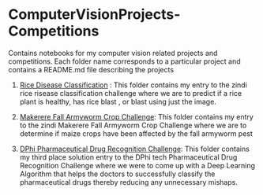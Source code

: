 # ComputerVisionProjects-Competitions

Contains notebooks for my computer vision related projects and competitions. Each folder name corresponds to a particular
project and contains a README.md file describing the projects

01. [Rice Disease Classification](https://zindi.africa/competitions/makerere-fall-armyworm-crop-challenge/data) : This folder contains my entry 
to the zindi rice risease classification challenge where we are to predict if a rice plant is healthy, has rice blast , or blast using just the image.

02. [Makerere Fall Armyworm Crop Challenge](https://github.com/chimaobi-okite/ComputerVisionProjects-Competitions/tree/main/MakerereFallArmyworCropChallenge):
This folder contains my entry to the zindi Makerere Fall Armyworm Crop Challenge where we are to determine if maize crops have been affected by the fall armyworm pest

03. [DPhi Pharmaceutical Drug Recognition Challenge]():
This folder contains my third place solution entry to the DPhi tech Pharmaceutical Drug Recognition Challenge where we were to come up with a Deep Learning Algorithm that helps the doctors to successfully classify the pharmaceutical drugs thereby reducing any unnecessary mishaps.

